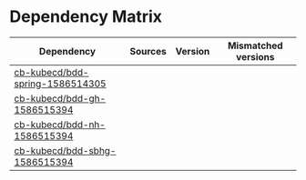 # Dependency Matrix

Dependency | Sources | Version | Mismatched versions
---------- | ------- | ------- | -------------------
[cb-kubecd/bdd-spring-1586514305](https://github.com/cb-kubecd/bdd-spring-1586514305.git) |  | []() | 
[cb-kubecd/bdd-gh-1586515394](https://github.com/cb-kubecd/bdd-gh-1586515394.git) |  | []() | 
[cb-kubecd/bdd-nh-1586515394](https://github.com/cb-kubecd/bdd-nh-1586515394.git) |  | []() | 
[cb-kubecd/bdd-sbhg-1586515394](https://github.com/cb-kubecd/bdd-sbhg-1586515394.git) |  | []() | 
